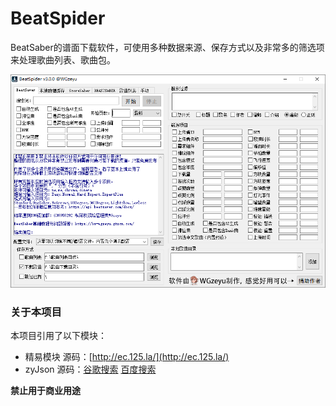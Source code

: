 # BeatSpider
BeatSaber的谱面下载软件，可使用多种数据来源、保存方式以及非常多的筛选项来处理歌曲列表、歌曲包。

![](BeatSpider.png)

### 关于本项目
本项目引用了以下模块：  
* 精易模块 源码：[http://ec.125.la/](http://ec.125.la/)
* zyJson 源码：[谷歌搜索](https://www.google.com/search?q=%E6%98%93%E8%AF%AD%E8%A8%80+zyjson&nfpr=1) [百度搜索](https://www.baidu.com/s?wd=%E6%98%93%E8%AF%AD%E8%A8%80%20zyjson)

**禁止用于商业用途**

